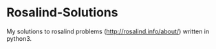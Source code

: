 # Rosalind-Solutions
My solutions to rosalind problems (http://rosalind.info/about/) written in python3.
